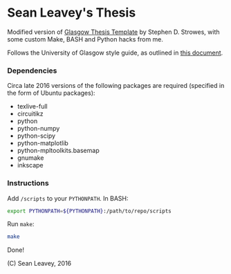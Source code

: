 # Sean Leavey's Thesis

Modified version of [Glasgow Thesis Template](https://github.com/sdstrowes/Glasgow-Thesis-Template) by Stephen D. Strowes, with some custom Make, BASH and Python hacks from me.

Follows the University of Glasgow style guide, as outlined in [this document](http://www.gla.ac.uk/services/library/enlighten/theses/thesispreparationguidelines.pdf).

### Dependencies ###
Circa late 2016 versions of the following packages are required (specified in the form of Ubuntu packages):
 * texlive-full
 * circuitikz
 * python
 * python-numpy
 * python-scipy
 * python-matplotlib
 * python-mpltoolkits.basemap
 * gnumake
 * inkscape

### Instructions ###
Add `/scripts` to your `PYTHONPATH`. In BASH:

```bash
export PYTHONPATH=${PYTHONPATH}:/path/to/repo/scripts
```

Run `make`:

```bash
make
```

Done!

(C) Sean Leavey, 2016